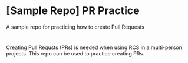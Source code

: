 # [Sample Repo] PR Practice
A sample repo for practicing how to create Pull Requests
# <Introduction>
Creating Pull Requsts (PRs) is needed when using RCS in a multi-person projects.
This repo can be used to practice creating PRs.